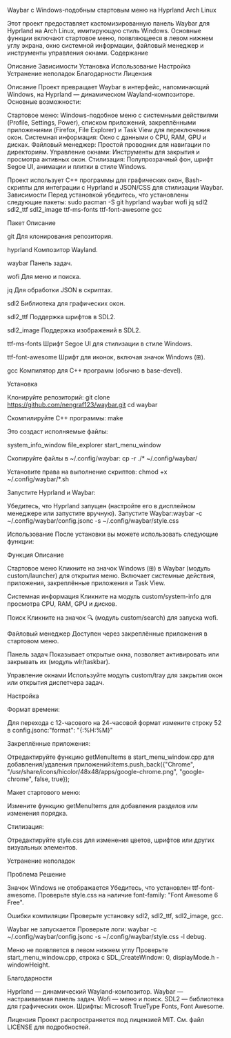 <!-- # waybar -->
<!-- это мой waybar похожий на виндоус для его работу нужно скачать --> 

<!-- sudo pacman -S hyprland jq wofi # команда для скачки всего необходимого -->

<!-- и после скачивания вы должны поместить waybar в путь {home/имя_пользователя/.config/waybar} -->

Waybar с Windows-подобным стартовым меню на Hyprland Arch Linux

Этот проект предоставляет кастомизированную панель Waybar для Hyprland на Arch Linux, имитирующую стиль Windows. Основные функции включают стартовое меню, появляющееся в левом нижнем углу экрана, окно системной информации, файловый менеджер и инструменты управления окнами.
Содержание

Описание
Зависимости
Установка
Использование
Настройка
Устранение неполадок
Благодарности
Лицензия

Описание
Проект превращает Waybar в интерфейс, напоминающий Windows, на Hyprland — динамическом Wayland-композиторе. Основные возможности:

Стартовое меню: Windows-подобное меню с системными действиями (Profile, Settings, Power), списком приложений, закреплёнными приложениями (Firefox, File Explorer) и Task View для переключения окон.
Системная информация: Окно с данными о CPU, RAM, GPU и дисках.
Файловый менеджер: Простой проводник для навигации по директориям.
Управление окнами: Инструменты для закрытия и просмотра активных окон.
Стилизация: Полупрозрачный фон, шрифт Segoe UI, анимации и плитки в стиле Windows.

Проект использует C++ программы для графических окон, Bash-скрипты для интеграции с Hyprland и JSON/CSS для стилизации Waybar.
Зависимости
Перед установкой убедитесь, что установлены следующие пакеты:
sudo pacman -S git hyprland waybar wofi jq sdl2 sdl2_ttf sdl2_image ttf-ms-fonts ttf-font-awesome gcc




Пакет
Описание



git
Для клонирования репозитория.


hyprland
Композитор Wayland.


waybar
Панель задач.


wofi
Для меню и поиска.


jq
Для обработки JSON в скриптах.


sdl2
Библиотека для графических окон.


sdl2_ttf
Поддержка шрифтов в SDL2.


sdl2_image
Поддержка изображений в SDL2.


ttf-ms-fonts
Шрифт Segoe UI для стилизации в стиле Windows.


ttf-font-awesome
Шрифт для иконок, включая значок Windows (⊞).


gcc
Компилятор для C++ программ (обычно в base-devel).


Установка

Клонируйте репозиторий:
git clone https://github.com/nengraf123/waybar.git
cd waybar


Скомпилируйте C++ программы:
make

Это создаст исполняемые файлы:

system_info_window
file_explorer
start_menu_window


Скопируйте файлы в ~/.config/waybar:
cp -r ./* ~/.config/waybar/


Установите права на выполнение скриптов:
chmod +x ~/.config/waybar/*.sh


Запустите Hyprland и Waybar:

Убедитесь, что Hyprland запущен (настройте его в дисплейном менеджере или запустите вручную).
Запустите Waybar:waybar -c ~/.config/waybar/config.jsonc -s ~/.config/waybar/style.css





Использование
После установки вы можете использовать следующие функции:



Функция
Описание



Стартовое меню
Кликните на значок Windows (⊞) в Waybar (модуль custom/launcher) для открытия меню. Включает системные действия, приложения, закреплённые приложения и Task View.


Системная информация
Кликните на модуль custom/system-info для просмотра CPU, RAM, GPU и дисков.


Поиск
Кликните на значок 🔍 (модуль custom/search) для запуска wofi.


Файловый менеджер
Доступен через закреплённые приложения в стартовом меню.


Панель задач
Показывает открытые окна, позволяет активировать или закрывать их (модуль wlr/taskbar).


Управление окнами
Используйте модуль custom/tray для закрытия окон или открытия диспетчера задач.


Настройка

Формат времени:

Для перехода с 12-часового на 24-часовой формат измените строку 52 в config.jsonc:"format": "{:%H:%M}"




Закреплённые приложения:

Отредактируйте функцию getMenuItems в start_menu_window.cpp для добавления/удаления приложений:items.push_back({"Chrome", "/usr/share/icons/hicolor/48x48/apps/google-chrome.png", "google-chrome", false, true});




Макет стартового меню:

Измените функцию getMenuItems для добавления разделов или изменения порядка.


Стилизация:

Отредактируйте style.css для изменения цветов, шрифтов или других визуальных элементов.



Устранение неполадок



Проблема
Решение



Значок Windows не отображается
Убедитесь, что установлен ttf-font-awesome. Проверьте style.css на наличие font-family: "Font Awesome 6 Free".


Ошибки компиляции
Проверьте установку sdl2, sdl2_ttf, sdl2_image, gcc.


Waybar не запускается
Проверьте логи: waybar -c ~/.config/waybar/config.jsonc -s ~/.config/waybar/style.css -l debug.


Меню не появляется в левом нижнем углу
Проверьте start_menu_window.cpp, строка с SDL_CreateWindow: 0, displayMode.h - windowHeight.


Благодарности

Hyprland — динамический Wayland-композитор.
Waybar — настраиваемая панель задач.
Wofi — меню и поиск.
SDL2 — библиотека для графических окон.
Шрифты: Microsoft TrueType Fonts, Font Awesome.

Лицензия
Проект распространяется под лицензией MIT. См. файл LICENSE для подробностей.

